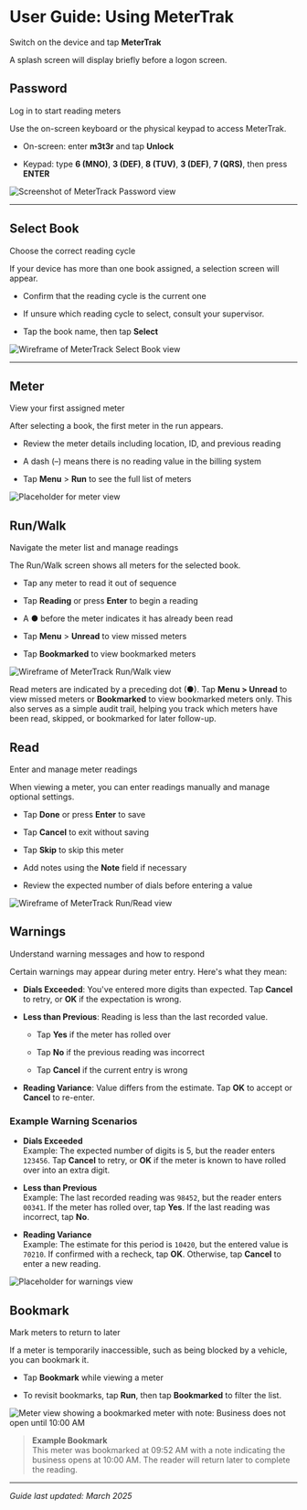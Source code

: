 # User Guide: Using MeterTrak


Switch on the device and tap **MeterTrak**


A splash screen will display briefly before a logon screen.


## Password


Log in to start reading meters


Use the on-screen keyboard or the physical keypad to access MeterTrak.


- On-screen: enter **m3t3r** and tap **Unlock**

- Keypad: type **6 (MNO)**, **3 (DEF)**, **8 (TUV)**, **3 (DEF)**, **7 (QRS)**, then press **ENTER**


![Screenshot of MeterTrack Password view](./images/wireframe/password.png)


---


## Select Book


Choose the correct reading cycle


If your device has more than one book assigned, a selection screen will appear.


- Confirm that the reading cycle is the current one

- If unsure which reading cycle to select, consult your supervisor.

- Tap the book name, then tap **Select**


![Wireframe of MeterTrack Select Book view](./images/wireframe/select-book.png)


---


## Meter


View your first assigned meter


After selecting a book, the first meter in the run appears.


- Review the meter details including location, ID, and previous reading

- A dash (–) means there is no reading value in the billing system

- Tap **Menu** > **Run** to see the full list of meters


![Placeholder for meter view](./images/wireframe/meter.png)


## Run/Walk


Navigate the meter list and manage readings


The Run/Walk screen shows all meters for the selected book.


- Tap any meter to read it out of sequence

- Tap **Reading** or press **Enter** to begin a reading

- A ● before the meter indicates it has already been read

- Tap **Menu** > **Unread** to view missed meters

- Tap **Bookmarked** to view bookmarked meters


![Wireframe of MeterTrack Run/Walk view](./images/wireframe/run-walk.png)


Read meters are indicated by a preceding dot (●). Tap **Menu > Unread** to view missed meters or **Bookmarked** to view bookmarked meters only. This also serves as a simple audit trail, helping you track which meters have been read, skipped, or bookmarked for later follow-up.


## Read


Enter and manage meter readings


When viewing a meter, you can enter readings manually and manage optional settings.


- Tap **Done** or press **Enter** to save

- Tap **Cancel** to exit without saving

- Tap **Skip** to skip this meter

- Add notes using the **Note** field if necessary

- Review the expected number of dials before entering a value


![Wireframe of MeterTrack Run/Read view](./images/wireframe/read.png)


## Warnings


Understand warning messages and how to respond


Certain warnings may appear during meter entry. Here's what they mean:


- **Dials Exceeded**: You've entered more digits than expected. Tap **Cancel** to retry, or **OK** if the expectation is wrong.

- **Less than Previous**: Reading is less than the last recorded value.

  - Tap **Yes** if the meter has rolled over

  - Tap **No** if the previous reading was incorrect

  - Tap **Cancel** if the current entry is wrong

- **Reading Variance**: Value differs from the estimate. Tap **OK** to accept or **Cancel** to re-enter.

### Example Warning Scenarios

- **Dials Exceeded**  
  Example: The expected number of digits is 5, but the reader enters `123456`. Tap **Cancel** to retry, or **OK** if the meter is known to have rolled over into an extra digit.

- **Less than Previous**  
  Example: The last recorded reading was `98452`, but the reader enters `00341`. If the meter has rolled over, tap **Yes**. If the last reading was incorrect, tap **No**.

- **Reading Variance**  
  Example: The estimate for this period is `10420`, but the entered value is `70210`. If confirmed with a recheck, tap **OK**. Otherwise, tap **Cancel** to enter a new reading.


![Placeholder for warnings view](./images/wireframe/placeholder.png)


## Bookmark


Mark meters to return to later


If a meter is temporarily inaccessible, such as being blocked by a vehicle, you can bookmark it.


- Tap **Bookmark** while viewing a meter

- To revisit bookmarks, tap **Run**, then tap **Bookmarked** to filter the list.


![Meter view showing a bookmarked meter with note: Business does not open until 10:00 AM](./images/wireframe/meter-bookmark.png)

> **Example Bookmark**  
> This meter was bookmarked at 09:52 AM with a note indicating the business opens at 10:00 AM. The reader will return later to complete the reading.


---


*Guide last updated: March 2025*
